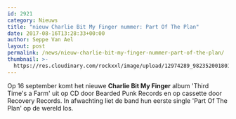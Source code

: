 ```yaml
---
id: 2921
category: Nieuws
title: "nieuw Charlie Bit My Finger nummer: Part Of The Plan"
date: 2017-08-16T13:28:33+00:00
author: Seppe Van Ael
layout: post
permalink: /news/nieuw-charlie-bit-my-finger-nummer-part-of-the-plan/
thumbnail: >-
  https://res.cloudinary.com/rockxxl/image/upload/12974289_982352001801712_3370168241692931226_n.jpg
---
```

Op 16 september komt het nieuwe **Charlie Bit My Finger** album 'Third Time's a Farm' uit op CD door Bearded Punk Records en op cassette door Recovery Records. In afwachting liet de band hun eerste single 'Part Of The Plan' op de wereld los.
